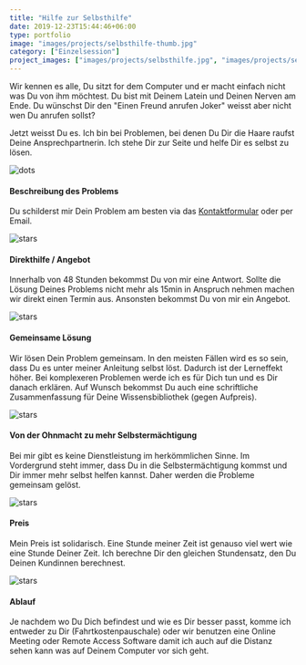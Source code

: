 ```yaml
---
title: "Hilfe zur Selbsthilfe"
date: 2019-12-23T15:44:46+06:00
type: portfolio
image: "images/projects/selbsthilfe-thumb.jpg"
category: ["Einzelsession"]
project_images: ["images/projects/selbsthilfe.jpg", "images/projects/selbsthilfe-2.jpg",]
---
```


Wir kennen es alle, Du sitzt for dem Computer und er macht einfach nicht was Du von ihm möchtest. Du bist mit Deinem 
Latein und Deinen Nerven am Ende. Du wünschst Dir den "Einen Freund anrufen Joker" weisst aber nicht wen Du anrufen sollst? 

Jetzt weisst Du es. Ich bin bei Problemen, bei denen Du Dir die Haare raufst Deine Ansprechpartnerin. Ich stehe Dir zur Seite
und helfe Dir es selbst zu lösen. 

![dots](/images/dots.png)


#### Beschreibung des Problems

Du schilderst mir Dein Problem am besten via das [Kontaktformular](/kontakt) oder per Email.

![stars](/images/stars.svg)

#### Direkthilfe / Angebot

Innerhalb von 48 Stunden bekommst Du von mir eine Antwort. 
Sollte die Lösung Deines Problems nicht mehr als 15min in Anspruch nehmen machen wir direkt einen Termin aus.
Ansonsten bekommst Du von mir ein Angebot.

![stars](/images/stars.svg)

#### Gemeinsame Lösung
Wir lösen Dein Problem gemeinsam. In den meisten Fällen wird es so sein, dass Du es unter meiner Anleitung selbst löst.
Dadurch ist der Lerneffekt höher. Bei komplexeren Problemen werde ich es für Dich tun und es Dir danach erklären. Auf
Wunsch bekommst Du auch eine schriftliche Zusammenfassung für Deine Wissensbibliothek (gegen Aufpreis).


![stars](/images/stars.svg)

#### Von der Ohnmacht zu mehr Selbstermächtigung

Bei mir gibt es keine Dienstleistung im herkömmlichen Sinne. Im Vordergrund steht immer, dass Du in die Selbstermächtigung 
kommst und Dir immer mehr selbst helfen kannst. Daher werden die Probleme gemeinsam gelöst.

![stars](/images/stars.svg)

#### Preis

Mein Preis ist solidarisch. Eine Stunde meiner Zeit ist genauso viel wert wie eine Stunde Deiner Zeit. Ich berechne Dir 
den gleichen Stundensatz, den Du Deinen Kundinnen berechnest.

![stars](/images/stars.svg)

#### Ablauf

Je nachdem wo Du Dich befindest und wie es Dir besser passt, komme ich entweder zu Dir (Fahrtkostenpauschale) oder wir 
benutzen eine Online Meeting oder Remote Access Software damit ich auch auf die Distanz sehen kann was auf Deinem Computer 
vor sich geht. 
